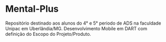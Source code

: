 # Mental-Plus
Repositório destinado aos alunos do 4° e 5° periodo de ADS na faculdade Unipac em Uberlândia/MG.
Desenvolvimento Mobile em DART com definição do Escopo do Projeto/Produto.

